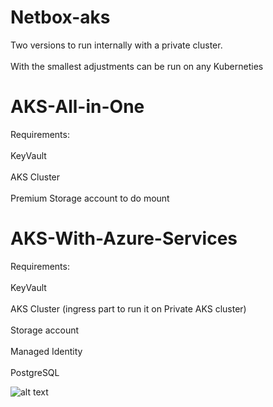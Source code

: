 # Netbox-aks

Two versions to run internally with a private cluster.<br />  
With the smallest adjustments can be run on any Kuberneties<br />  

# AKS-All-in-One 

Requirements:<br />  
KeyVault<br />  
AKS Cluster<br />  
Premium Storage account to do mount<br />  

# AKS-With-Azure-Services 

Requirements:<br />  
KeyVault<br />  
AKS Cluster (ingress part to run it on Private AKS cluster)<br />  
Storage account<br />  
Managed Identity<br />  
PostgreSQL<br />  

![alt text][def]

[def]: https://cdn.besdima.dev/besdimadev/2023/07/Netbox-aks.png